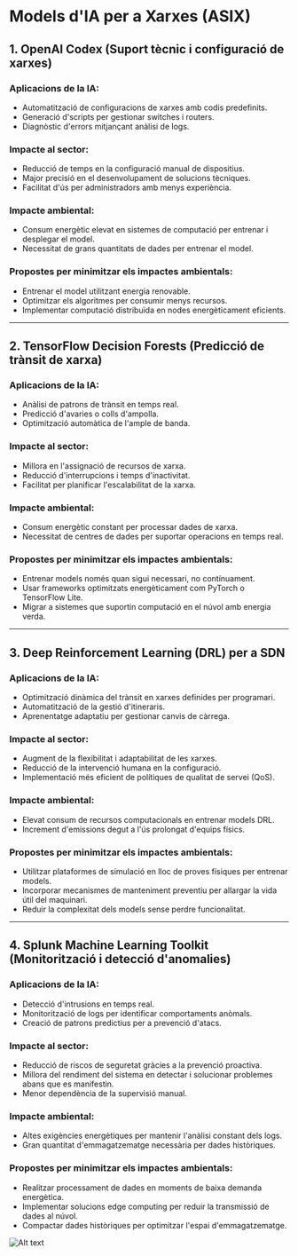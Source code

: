 # Models d'IA per a Xarxes (ASIX)

## 1. **OpenAI Codex (Suport tècnic i configuració de xarxes)**

### Aplicacions de la IA:
- Automatització de configuracions de xarxes amb codis predefinits.
- Generació d'scripts per gestionar switches i routers.
- Diagnòstic d'errors mitjançant anàlisi de logs.

### Impacte al sector:
- Reducció de temps en la configuració manual de dispositius.
- Major precisió en el desenvolupament de solucions tècniques.
- Facilitat d'ús per administradors amb menys experiència.

### Impacte ambiental:
- Consum energètic elevat en sistemes de computació per entrenar i desplegar el model.
- Necessitat de grans quantitats de dades per entrenar el model.

### Propostes per minimitzar els impactes ambientals:
- Entrenar el model utilitzant energia renovable.
- Optimitzar els algoritmes per consumir menys recursos.
- Implementar computació distribuïda en nodes energèticament eficients.

---

## 2. **TensorFlow Decision Forests (Predicció de trànsit de xarxa)**

### Aplicacions de la IA:
- Anàlisi de patrons de trànsit en temps real.
- Predicció d'avaries o colls d'ampolla.
- Optimització automàtica de l'ample de banda.

### Impacte al sector:
- Millora en l'assignació de recursos de xarxa.
- Reducció d'interrupcions i temps d'inactivitat.
- Facilitat per planificar l'escalabilitat de la xarxa.

### Impacte ambiental:
- Consum energètic constant per processar dades de xarxa.
- Necessitat de centres de dades per suportar operacions en temps real.

### Propostes per minimitzar els impactes ambientals:
- Entrenar models només quan sigui necessari, no contínuament.
- Usar frameworks optimitzats energèticament com PyTorch o TensorFlow Lite.
- Migrar a sistemes que suportin computació en el núvol amb energia verda.

---

## 3. **Deep Reinforcement Learning (DRL) per a SDN**

### Aplicacions de la IA:
- Optimització dinàmica del trànsit en xarxes definides per programari.
- Automatització de la gestió d'itineraris.
- Aprenentatge adaptatiu per gestionar canvis de càrrega.

### Impacte al sector:
- Augment de la flexibilitat i adaptabilitat de les xarxes.
- Reducció de la intervenció humana en la configuració.
- Implementació més eficient de polítiques de qualitat de servei (QoS).

### Impacte ambiental:
- Elevat consum de recursos computacionals en entrenar models DRL.
- Increment d'emissions degut a l'ús prolongat d'equips físics.

### Propostes per minimitzar els impactes ambientals:
- Utilitzar plataformes de simulació en lloc de proves físiques per entrenar models.
- Incorporar mecanismes de manteniment preventiu per allargar la vida útil del maquinari.
- Reduir la complexitat dels models sense perdre funcionalitat.

---

## 4. **Splunk Machine Learning Toolkit (Monitorització i detecció d'anomalies)**

### Aplicacions de la IA:
- Detecció d'intrusions en temps real.
- Monitorització de logs per identificar comportaments anòmals.
- Creació de patrons predictius per a prevenció d'atacs.

### Impacte al sector:
- Reducció de riscos de seguretat gràcies a la prevenció proactiva.
- Millora del rendiment del sistema en detectar i solucionar problemes abans que es manifestin.
- Menor dependència de la supervisió manual.

### Impacte ambiental:
- Altes exigències energètiques per mantenir l'anàlisi constant dels logs.
- Gran quantitat d'emmagatzematge necessària per dades històriques.

### Propostes per minimitzar els impactes ambientals:
- Realitzar processament de dades en moments de baixa demanda energètica.
- Implementar solucions edge computing per reduir la transmissió de dades al núvol.
- Compactar dades històriques per optimitzar l'espai d'emmagatzematge.

![Alt text](https://www.google.com/search?sca_esv=f020a7a3a9c0faaa&q=redes+ia&udm=2&fbs=AEQNm0AbmnzNF3cHx7dqmvXz_M4cGQZIzGg2P3WWMVLKtTtFcEBd1igRg87UkFQ0uALhyG9_WTgljyApPaCoFwy2dbyP8KJOjwr2YKQ-hz9N6b5f3eMBrIBz92fSleHqqSSXq66y4xjCFrwUEf7sID_RkBGRZQo4-lmY1DBLcKEHsRRHGBQ77Tsg_UJzpMFtDy-Z-DLZQeUt&sa=X&ved=2ahUKEwjZmNyykouKAxXhUKQEHauMN-4QtKgLegQIDhAB&biw=1920&bih=932&safe=active&ssui=on#vhid=arLtMq15lJS_bM&vssid=mosaic)
